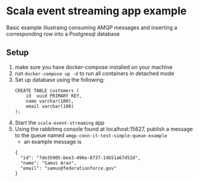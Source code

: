 # Scala event streaming app example

Basic example illustraing consuming AMQP messages and inserting a corresponding row into a
Postgresql database


## Setup
1. make sure you have docker-compose installed on your machine
2. run `docker-compose up -d` to run all containers in detached mode
3. Set up database using the following:
    ```
   CREATE TABLE customers (
        id  uuid PRIMARY KEY,
        name varchar(100),
        email varchar(100)
    );
   ```
4. Start the `scala-event-streaming` app
5. Using the rabbitmq console found at localhost:15627, publish a message to the queue named `amqp-conn-it-test-simple-queue-example`
    - an example message is 
    ```
   {
      "id": "7de35905-bee3-496e-8737-14b51a67d52d",
      "name": "Samus Aran",
      "email": "samus@federationforce.gov"
   } 
   ```